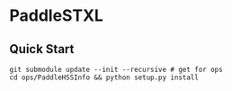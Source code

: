 # PaddleSTXL


## Quick Start

```
git submodule update --init --recursive # get for ops
cd ops/PaddleHSSInfo && python setup.py install
```
